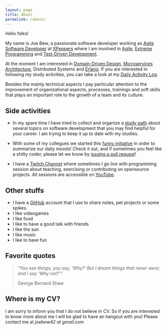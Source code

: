 ```yaml
---
layout: page
title: About
permalink: /about/
---
```


Hello folks!

My name is Joe Bew, a passionate software developer working as [Agile Software Developer](https://en.wikipedia.org/wiki/Agile_software_development) at [XPeppers](http://www.xpeppers.com/) where I am involved in [Agile](http://agilemanifesto.org/), [Extreme Programming](https://en.wikipedia.org/wiki/Extreme_programming) and [Test-Driven Development](https://en.wikipedia.org/wiki/Test-driven_development).

At the moment I am interested in [Domain-Driven Design](https://en.wikipedia.org/wiki/Domain-driven_design), [Microservices Architecture](https://martinfowler.com/articles/microservices.html), Distributed Systems and [Erlang](https://www.erlang.org/). If you are interested in following my study activities, you can take a look at my [Daily Activity Log](http://joebew42.github.io/events.xml).

Besides the mainly technical aspects I pay particular attention to the improvement of organizational aspects, processes, trainings and soft skills that plays an important role to the growth of a team and its culture.

## Side activities

* In my spare time I have tried to collect and organize a [study path](https://github.com/joebew42/study-path) about several topics on software development that you may find helpful for your career. I am trying to keep it up to date with my studies.

* With some of my collegues we started this [funny initiative](http://shittysomething.com/) in order to summarize our daily moods! Check it out, and if sometimes you feel like a shitty coder, please let we know by [issuing a pull request](https://github.com/ShittySomething/shittysomething.github.io)!

* I have a [Twitch Channel](https://www.twitch.tv/joebew42) where sometimes I go live with programming session about teaching, exercising or contributing on opensource projects. All sessions are accessible on [YouTube](https://www.youtube.com/channel/UCEt-X-5yZ86SYTNDbSQgVAQ).

## Other stuffs

* I have a [GitHub](https://github.com/joebew42) account that I use to share notes, pet projects or some spikes.
* I like videogames
* I like food
* I like to have a good talk with friends
* I like the sun
* I like music
* I like to have fun

## Favorite quotes

> *"You see things; you say, 'Why?' But I dream things that never were; and I say 'Why not?'"*
>
> George Bernard Shaw

## Where is my CV?

I am sorry to inform you that I do not believe in CV. So if you are interested to know more about me I will be glad to have an hangout with you! Please contact me at *joebew42 at gmail.com*

